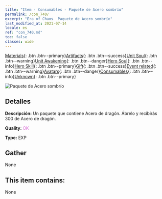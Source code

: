 ```yaml
---
title: "Item - Consumables - Paquete de Acero sombrío"
permalink: /con_740/
excerpt: "Era of Chaos  Paquete de Acero sombrío"
last_modified_at: 2021-07-14
locale: es
ref: "con_740.md"
toc: false
classes: wide
---
```

 [Materials](/ItemsES/){: .btn .btn--primary}[Artifacts](/ItemsES/Artifacts/){: .btn .btn--success}[Unit Soul](/ItemsES/UnitSoul/){: .btn .btn--warning}[Unit Awakening](/ItemsES/UnitAwakening/){: .btn .btn--danger}[Hero Soul](/ItemsES/HeroSoul/){: .btn .btn--info}[Hero Skill](/ItemsES/HeroSkill/){: .btn .btn--primary}[Gift](/ItemsES/Gift/){: .btn .btn--success}[Event related](/ItemsES/Events/){: .btn .btn--warning}[Avatars](/ItemsES/Avatars/){: .btn .btn--danger}[Consumables](/ItemsES/Consumables/){: .btn .btn--info}[Unknown](/ItemsES/Unknown/){: .btn .btn--primary}

 ![Paquete de Acero sombrío](/images/t/i_30281.png)

## Detalles
 **Descripción:** Un paquete que contiene Acero de dragón. Ábrelo y recibirás 300 de Acero de dragón.

 **Quality:** <span style="color: #DA70D6">OK</span>

 **Type:** EXP

## Gather

  None

## This item contains:

  None

